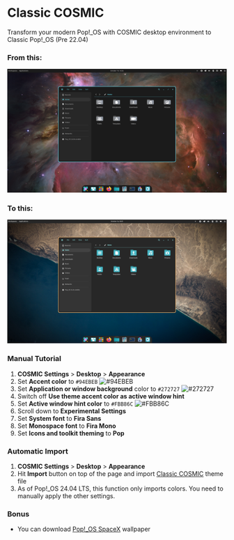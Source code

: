 # Classic COSMIC
Transform your modern Pop!_OS with COSMIC desktop environment to Classic Pop!_OS (Pre 22.04)

### From this:
![Modern Pop!_OS theme with COSMIC desktop environment.](/modern-cosmic.png)

### To this:
![Classic Pop!_OS theme with custom settings on COSMIC desktop environment.](/classic-cosmic.png)

### Manual Tutorial
1. **COSMIC Settings** > **Desktop** > **Appearance**
2. Set **Accent color** to `#94EBEB` ![#94EBEB](https://placehold.co/15x15/94EBEB/94EBEB.png)
3. Set **Application or window background** color to `#272727` ![#272727](https://placehold.co/15x15/272727/272727.png) 
4. Switch off **Use theme accent color as active window hint**
5. Set **Active window hint color** to `#FBB86C` ![#FBB86C](https://placehold.co/15x15/FBB86C/FBB86C.png)
6. Scroll down to **Experimental Settings**
7. Set **System font** to **Fira Sans**
8. Set **Monospace font** to **Fira Mono**
9. Set **Icons and toolkit theming** to **Pop**

### Automatic Import
1. **COSMIC Settings** > **Desktop** > **Appearance**
2. Hit **Import** button on top of the page and import [Classic COSMIC](/classic-cosmic.ron) theme file
3. As of Pop!_OS 24.04 LTS, this function only imports colors. You need to manually apply the other settings.

### Bonus
* You can download [Pop!_OS SpaceX](/pop-os-spacex.jpg) wallpaper
